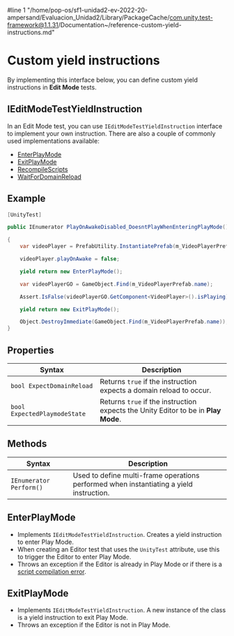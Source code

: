 #line 1 "/home/pop-os/sf1-unidad2-ev-2022-20-ampersand/Evaluacion_Unidad2/Library/PackageCache/com.unity.test-framework@1.1.31/Documentation~/reference-custom-yield-instructions.md"
# Custom yield instructions

By implementing this interface below, you can define custom yield instructions in **Edit Mode** tests.

## IEditModeTestYieldInstruction

In an Edit Mode test, you can use `IEditModeTestYieldInstruction` interface to implement your own instruction. There are also a couple of commonly used implementations available:

- [EnterPlayMode](#enterplaymode)
- [ExitPlayMode](#exitplaymode)
- [RecompileScripts](./reference-recompile-scripts.md)
- [WaitForDomainReload](./reference-wait-for-domain-reload.md)

## Example

```c#
[UnityTest]

public IEnumerator PlayOnAwakeDisabled_DoesntPlayWhenEnteringPlayMode()

{
    var videoPlayer = PrefabUtility.InstantiatePrefab(m_VideoPlayerPrefab.GetComponent<VideoPlayer>()) as VideoPlayer;

    videoPlayer.playOnAwake = false;

    yield return new EnterPlayMode();

    var videoPlayerGO = GameObject.Find(m_VideoPlayerPrefab.name);

    Assert.IsFalse(videoPlayerGO.GetComponent<VideoPlayer>().isPlaying);

    yield return new ExitPlayMode();

    Object.DestroyImmediate(GameObject.Find(m_VideoPlayerPrefab.name));
}
```

## Properties

| Syntax                       | Description                                                  |
| ---------------------------- | ------------------------------------------------------------ |
| `bool ExpectDomainReload`    | Returns `true` if the instruction expects a domain reload to occur. |
| `bool ExpectedPlaymodeState` | Returns `true` if the instruction expects the Unity Editor to be in **Play Mode**. |

## Methods

| Syntax                  | Description                                                  |
| ----------------------- | ------------------------------------------------------------ |
| `IEnumerator Perform()` | Used to define multi-frame operations performed when instantiating a yield instruction. |

## EnterPlayMode

* Implements `IEditModeTestYieldInstruction`. Creates a yield instruction to enter Play Mode.
* When creating an Editor test that uses the `UnityTest` attribute, use this to trigger the Editor to enter Play Mode. 
* Throws an exception if the Editor is already in Play Mode or if there is a [script compilation error](https://support.unity3d.com/hc/en-us/articles/205930539-How-do-I-interpret-a-compiler-error-).

## ExitPlayMode

* Implements `IEditModeTestYieldInstruction`. A new instance of the class is a yield instruction to exit Play Mode.
* Throws an exception if the Editor is not in Play Mode.
